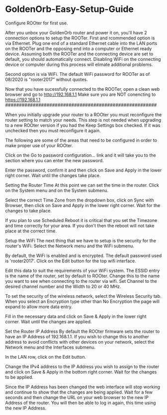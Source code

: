 # GoldenOrb-Easy-Setup-Guide

Configure ROOter for first use.

After you unbox your GoldenOrb router and power it on, you'll have 2 connection options to setup the ROOTer.
First and rcommended option is  via Ethernet. Plug one end of a standard Ethernet cable into the LAN ports on the ROOTer and  the opposing end into a computer or Ethernet ready device. Assuming both the ROOTer and the connecting device are set to default, you should automatically connect. Disabling WiFi on the connecting device or computer during this process will elimate additional problems.

Second option is via  WiFi. The default WiFi password for ROOTer as of 08/2020  is "rooter2017"  without quotes.

Now that  you have sucessfully connected to the ROOTer, open a clean web browser and  go to http://192.168.1.1
Make  sure you are NOT conencting to https://192.168.1.1
#######################################################

When you initially upgrade your router to a ROOter you must reconfigure the router setting to match your needs. This step is not needed when upgrading to a new ROOter version if you had the Keep Settings box checked. If it was unchecked then you must reconfigure it again.

The following are some of the areas that need to be configured in order to make proper use of your ROOter.



Click on the Go to password configuration… link and it will take you to the section where you can enter the new password.



Enter the password, confirm it and then click on Save and Apply in the lower right corner. Wait until the changes take place.

Setting the Router Time
At this point we can set the time in the router. Click on the System menu and on the System submenu.



Select the correct Time Zone from the dropdown box, click on Sync with Browser, then click on Save and Apply in the lower right corner. Wait for the changes to take place.

If you plan to use Scheduled Reboot it is critical that you set the Timezone and time correctly for your area. If you don't then the reboot will not take place at the correct time.

Setup the WiFi
The next thing that we have to setup is the security for the router's WiFi. Select the Network menu and the WiFi submenu.



By default, the WiFi is enabled and is encrypted. The default password used is 'rooter2017'. Click on the Edit button for the top wifi interface.





Edit this data to suit the requirements of your WiFi system. The ESSID entry is the name of the router, set by default to ROOter. Change this to the name you want to see when connecting to the router via wifi. Set Channel to the desired channel number and the Width to 20 or 40 MHz.

To set the security of the wireless network, select the Wireless Security tab. When you select an Encryption type other than No Encryption the page will expand to allow more data entry.



Fill in the necessary data and click on Save & Apply in the lower right corner. Wait until the changes are applied.

Set the Router IP Address
By default the ROOter firmware sets the router to have an IP Address of 192.168.1.1. If you wish to change this to another address to avoid conflicts with other devices on your network, select the Network menu and the Interfaces submenu.



In the LAN row, click on the Edit button.



Change the IPv4 address to the IP Address you wish to assign to the router and click on Save & Apply in the bottom right corner. Wait for the changes to be applied.

Since the IP Address has been changed the web interface will stop working and continue to show that the changes are being applied. Wait for a few seconds and then change the URL on your web browser to the new IP Address of the router. You will then be able to log in again, this time using the new IP Address.
